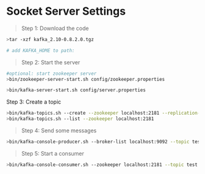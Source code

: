 Socket Server Settings
======================





>Step 1: Download the code

```sh
>tar -xzf kafka_2.10-0.8.2.0.tgz

# add KAFKA_HOME to path:
```

>Step 2: Start the server

```sh
#optional: start zookeeper server
>bin/zookeeper-server-start.sh config/zookeeper.properties

>bin/kafka-server-start.sh config/server.properties

```

Step 3: Create a topic

```sh
>bin/kafka-topics.sh --create --zookeeper localhost:2181 --replication-factor 1 --partitions 1 --topic test
>bin/kafka-topics.sh --list --zookeeper localhost:2181
```
>Step 4: Send some messages

```sh
>bin/kafka-console-producer.sh --broker-list localhost:9092 --topic test
```

>Step 5: Start a consumer

```sh
>bin/kafka-console-consumer.sh --zookeeper localhost:2181 --topic test --from-beginning
```


































































































